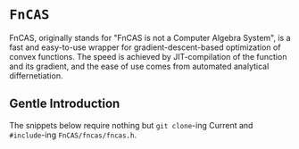 # `FnCAS`

FnCAS, originally stands for "FnCAS is not a Computer Algebra System", is a fast and easy-to-use wrapper for gradient-descent-based optimization of convex functions. The speed is achieved by JIT-compilation of the function and its gradient, and the ease of use comes from automated analytical differnetiation.

## Gentle Introduction

The snippets below require nothing but `git clone`-ing Current and `#include`-ing `FnCAS/fncas/fncas.h`.

